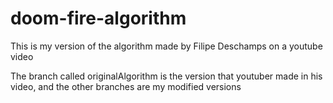 # doom-fire-algorithm
This is my version of the algorithm made by Filipe Deschamps on a youtube video


The branch called originalAlgorithm is the version that youtuber made in his video, and the other branches are my modified versions
